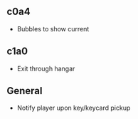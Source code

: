 ## c0a4
- Bubbles to show current

## c1a0
- Exit through hangar

## General
- Notify player upon key/keycard pickup
